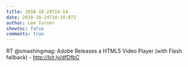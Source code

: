 ```yaml
---
title: 2010-10-24T14-14
date: 2010-10-24T14:14:07Z
author: Lee Turner
showtoc: false
comments: true
---
```


RT @smashingmag: Adobe Releases a HTML5 Video Player (with Flash fallback) - http://bit.ly/dfDfbC

